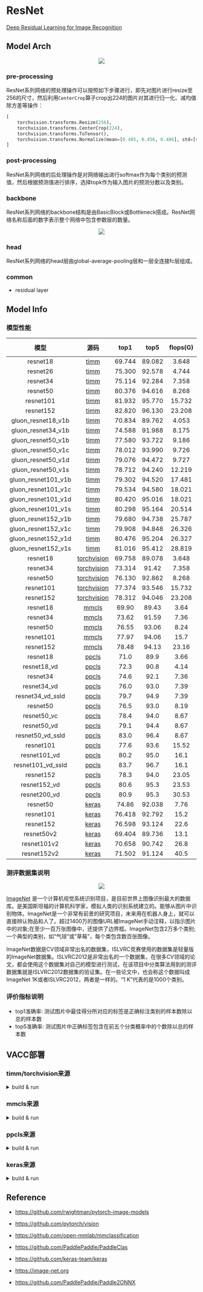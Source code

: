 # ResNet

[Deep Residual Learning for Image Recognition](https://arxiv.org/abs/1512.03385)

## Model Arch

<div align=center><img src="../../images/resnet/arch.png"></div>

### pre-processing

ResNet系列网络的预处理操作可以按照如下步骤进行，即先对图片进行resize至256的尺寸，然后利用`CenterCrop`算子crop出224的图片对其进行归一化、减均值除方差等操作：

```python
[
    torchvision.transforms.Resize(256),
    torchvision.transforms.CenterCrop(224),
    torchvision.transforms.ToTensor(),
    torchvision.transforms.Normalize(mean=[0.485, 0.456, 0.406], std=[0.229, 0.224, 0.225])
]
```

### post-processing

ResNet系列网络的后处理操作是对网络输出进行softmax作为每个类别的预测值，然后根据预测值进行排序，选择topk作为输入图片的预测分数以及类别。

### backbone

ResNet系列网络的backbone结构是由BasicBlock或Bottleneck搭成。ResNet网络名称后面的数字表示整个网络中包含参数层的数量。

<div align=center><img src="../../images/resnet/block.png"></div>

### head

ResNet系列网络的head层由global-average-pooling层和一层全连接fc层组成。

### common

- residual layer

## Model Info

### 模型性能


| 模型  | 源码 | top1 | top5 | flops(G) | params(M) | input size | VA1 fp16 best_perf | VA1 fp16 best_latency(ms) | VA1 fp16 bset_batchsize |  VA1 fp16 max_batchsize |VA1 int8 best_perf | VA1 int8 best_latency(ms) | VA1 int8 bset_batchsize |  VA1 int8 max_batchsize | VA1 best_quant| 
| :---: | :--: | :--: | :--: | :---: | :----: | :--------: |:--: | :--: | :---: | :----: | :--------: |:--: | :---: | :----: | :--------: |
| resnet18 |[timm](https://github.com/rwightman/pytorch-image-models/blob/v0.6.5/timm/models/resnet.py)|   69.744   |   89.082   |   3.648    |    11.690    |        224    |4368|0.33|8|52|16426|0.18|104|104|percentile|
| resnet26 |[timm](https://github.com/rwightman/pytorch-image-models/blob/v0.6.5/timm/models/resnet.py)   |   75.300   |   92.578  | 4.744      |  15.995      |      224     |3040|0.45|10|10|10584|0.21|27|27|percentile|
| resnet34 |[timm](https://github.com/rwightman/pytorch-image-models/blob/v0.6.5/timm/models/resnet.py)   |   75.114   |   92.284  | 7.358      |  21.798      |      224      |2496|0.62|52|52|9776|0.32|104|104|kl_divergence|
| resnet50 |[timm](https://github.com/rwightman/pytorch-image-models/blob/v0.6.5/timm/models/resnet.py)   |   80.376   |   94.616  | 8.268      |  25.557      |      224      |1940|0.72|10|10|6966|0.32|27|27|max|
| resnet101 |[timm](https://github.com/rwightman/pytorch-image-models/blob/v0.6.5/timm/models/resnet.py)    | 81.932   |   95.770  | 15.732      |  44.549      |      224      |1080|1.17|10|10|4158|0.55|27|27|kl_divergence|
| resnet152 |[timm](https://github.com/rwightman/pytorch-image-models/blob/v0.6.5/timm/models/resnet.py)  |   82.820   |   96.130  | 23.208      | 60.193       |      224      |760|1.62|10|10|2916|0.73|27|27|percentile|
| gluon_resnet18_v1b |[timm](https://github.com/rwightman/pytorch-image-models/blob/v0.6.5/timm/models/gluon_resnet.py)|   70.834   |   89.762   |   4.053    |    11.690    |        224    |4472|0.33|52|52|16224|0.18|104|104|kl_divergence|
| gluon_resnet34_v1b |[timm](https://github.com/rwightman/pytorch-image-models/blob/v0.6.5/timm/models/gluon_resnet.py)|   74.588   |   91.988   |   8.175    |    21.798    |        224    |2496|0.63|52|52|9776|0.32|104|104|kl_divergence|
| gluon_resnet50_v1b |[timm](https://github.com/rwightman/pytorch-image-models/blob/v0.6.5/timm/models/gluon_resnet.py)|   77.580   |   93.722   |   9.186    |    25.557    |        224    |1940|0.72|10|10|6966|0.32|27|27|percentile|
| gluon_resnet50_v1c |[timm](https://github.com/rwightman/pytorch-image-models/blob/v0.6.5/timm/models/gluon_resnet.py)|   78.012   |   93.990  |   9.726    |    26.576    |        224    |1920|0.72|8|10|6842|0.32|8|27|percentile|
| gluon_resnet50_v1d |[timm](https://github.com/rwightman/pytorch-image-models/blob/v0.6.5/timm/models/gluon_resnet.py)|   79.076   |   94.472   |   9.727    |    25.576    |        224    |1952|0.71|8|10|6576|0.33|8|27|percentile|
| gluon_resnet50_v1s |[timm](https://github.com/rwightman/pytorch-image-models/blob/v0.6.5/timm/models/gluon_resnet.py)|   	78.712   |   94.240   |   12.219    |    25.681    |        224    |1648|0.81|8|8|6048|0.33|8|27|percentile|
| gluon_resnet101_v1b |[timm](https://github.com/rwightman/pytorch-image-models/blob/v0.6.5/timm/models/gluon_resnet.py)|   79.302   |   94.520   |   17.481   |    44.549    |        224    |1080|1.17|10|10|4158|0.55|27|27|percentile|
| gluon_resnet101_v1c |[timm](https://github.com/rwightman/pytorch-image-models/blob/v0.6.5/timm/models/gluon_resnet.py)|   79.534   |   94.580   |   18.021    |    44.568    |        224    |1072|1.17|8|10|3998|0.55|8|27|percentile|
| gluon_resnet101_v1d |[timm](https://github.com/rwightman/pytorch-image-models/blob/v0.6.5/timm/models/gluon_resnet.py)|   80.420   |   95.016   |   18.021   |    44.568   |        224    |1072|1.17|8|10|3996|0.55|27|27|percentile|
| gluon_resnet101_v1s |[timm](https://github.com/rwightman/pytorch-image-models/blob/v0.6.5/timm/models/gluon_resnet.py)|   80.298   |   95.164   |   20.514    |    44.673    |        224    |976|1.25|8|8|3780|0.54|27|27|percentile|
| gluon_resnet152_v1b |[timm](https://github.com/rwightman/pytorch-image-models/blob/v0.6.5/timm/models/gluon_resnet.py)|   79.680   |   94.738   |   25.787    |   60.193    |        224    |760|1.62|10|10|2916|0.74|27|27|percentile|
| gluon_resnet152_v1c |[timm](https://github.com/rwightman/pytorch-image-models/blob/v0.6.5/timm/models/gluon_resnet.py)|   79.908   |   94.848   |   26.326    |    60.212    |        224    |752|1.62|8|10|2862|0.74|27|27|percentile|
| gluon_resnet152_v1d |[timm](https://github.com/rwightman/pytorch-image-models/blob/v0.6.5/timm/models/gluon_resnet.py)|   80.476   |   95.204   |   26.327    |    60.212   |        224    |752|1.60|8|10|2862|0.74|27|27|percentile|
| gluon_resnet152_v1s |[timm](https://github.com/rwightman/pytorch-image-models/blob/v0.6.5/timm/models/gluon_resnet.py)|   81.016   |   95.412   |   28.819    |    60.317    |        224    |704|1.70|8|8|2754|0.74|27|27|kl_divergence|
| resnet18 |[torchvision](https://github.com/pytorch/vision/blob/v0.9.0/torchvision/models/resnet.py)|   69.758   |   89.078   |   3.648    |   11.690     |     224       |
| resnet34 |[torchvision](https://github.com/pytorch/vision/blob/v0.9.0/torchvision/models/resnet.py)   |   73.314   |   91.42  |  7.358     |  21.798      |    224        |
| resnet50 |[torchvision](https://github.com/pytorch/vision/blob/v0.9.0/torchvision/models/resnet.py)   |   76.130   |   92.862 |   8.268    |  25.557      |    224        |
| resnet101 |[torchvision](https://github.com/pytorch/vision/blob/v0.9.0/torchvision/models/resnet.py)    | 77.374   |   93.546  |   15.732    |  44.549      |    224        |
| resnet152 |[torchvision](https://github.com/pytorch/vision/blob/v0.9.0/torchvision/models/resnet.py)  |   78.312   |   94.046  |  23.208     |  60.193      |   224        |
| resnet18 |[mmcls](https://github.com/open-mmlab/mmclassification/blob/master/configs/resnet/resnet18_b32x8_imagenet.py)|   69.90   |   89.43   |   3.64    |  11.69      |     224       |
| resnet34 |[mmcls](https://github.com/open-mmlab/mmclassification/blob/master/configs/resnet/resnet34_b32x8_imagenet.py)   |   73.62  |   91.59  |  7.36     | 21.8       |    224        |
| resnet50 |[mmcls](https://github.com/open-mmlab/mmclassification/blob/master/configs/resnet/resnet50_b32x8_imagenet.py)   |   76.55  |   93.06 |   8.24    |  25.56      |    224        |
| resnet101 |[mmcls](https://github.com/open-mmlab/mmclassification/blob/master/configs/resnet/resnet101_b32x8_imagenet.py)    | 77.97   |   94.06  | 15.7      | 44.55       |    224        |
| resnet152 |[mmcls](https://github.com/open-mmlab/mmclassification/blob/master/configs/resnet/resnet152_b32x8_imagenet.py)  |   78.48   |   94.13  | 23.16      | 60.19       |   224        |
| resnet18 |[ppcls](https://github.com/PaddlePaddle/PaddleClas/blob/v2.4.0/docs/zh_CN/models/ResNet.md)  |   71.0   |   89.9  | 3.66      | 11.69       |   224        |
| resnet18_vd |[ppcls](https://github.com/PaddlePaddle/PaddleClas/blob/v2.4.0/docs/zh_CN/models/ResNet.md)  |   72.3   |   90.8  | 4.14      | 11.71      |   224        |
| resnet34 |[ppcls](https://github.com/PaddlePaddle/PaddleClas/blob/v2.4.0/docs/zh_CN/models/ResNet.md)  |   74.6   |   92.1  | 7.36     | 21.8       |   224        |
| resnet34_vd |[ppcls](https://github.com/PaddlePaddle/PaddleClas/blob/v2.4.0/docs/zh_CN/models/ResNet.md)  |   76.0   |   93.0  | 7.39      | 21.82       |   224        |
| resnet34_vd_ssld |[ppcls](https://github.com/PaddlePaddle/PaddleClas/blob/v2.4.0/docs/zh_CN/models/ResNet.md)  |   79.7   |  94.9  | 7.39      | 21.82       |   224        |
| resnet50 |[ppcls](https://github.com/PaddlePaddle/PaddleClas/blob/v2.4.0/docs/zh_CN/models/ResNet.md)  |   76.5   |   93.0  | 8.19      | 25.56       |   224        |
| resnet50_vc |[ppcls](https://github.com/PaddlePaddle/PaddleClas/blob/v2.4.0/docs/zh_CN/models/ResNet.md)  |   78.4   |  94.0  | 8.67      | 25.58       |   224        |
| resnet50_vd |[ppcls](https://github.com/PaddlePaddle/PaddleClas/blob/v2.4.0/docs/zh_CN/models/ResNet.md)  |   79.1   |  94.4  | 8.67      | 25.58       |   224        |
| resnet50_vd_ssld |[ppcls](https://github.com/PaddlePaddle/PaddleClas/blob/v2.4.0/docs/zh_CN/models/ResNet.md)  |   83.0   |   96.4  | 8.67      | 25.58       |   224        |
| resnet101 |[ppcls](https://github.com/PaddlePaddle/PaddleClas/blob/v2.4.0/docs/zh_CN/models/ResNet.md)  |   77.6   |   93.6  | 15.52      | 44.55       |   224        |
| resnet101_vd |[ppcls](https://github.com/PaddlePaddle/PaddleClas/blob/v2.4.0/docs/zh_CN/models/ResNet.md)  |   80.2   |   95.0  | 16.1      | 44.57       |   224        |
| resnet101_vd_ssld |[ppcls](https://github.com/PaddlePaddle/PaddleClas/blob/v2.4.0/docs/zh_CN/models/ResNet.md)  |   83.7   |   96.7  | 16.1      | 44.57       |   224        |
| resnet152 |[ppcls](https://github.com/PaddlePaddle/PaddleClas/blob/v2.4.0/docs/zh_CN/models/ResNet.md)  |   78.3   |   94.0  | 23.05      | 60.19       |   224        |
| resnet152_vd |[ppcls](https://github.com/PaddlePaddle/PaddleClas/blob/v2.4.0/docs/zh_CN/models/ResNet.md)  |   80.6   |   95.3  | 23.53      | 60.21       |   224        |
| resnet200_vd |[ppcls](https://github.com/PaddlePaddle/PaddleClas/blob/v2.4.0/docs/zh_CN/models/ResNet.md)  |   80.9   |   95.3  | 30.53      | 74.74       |   224        |
| resnet50 |[keras](https://github.com/keras-team/keras/blob/2.3.1/keras/applications/resnet.py)  |   74.86   |   92.038  | 7.76      | 25.6       |   224        |
| resnet101 |[keras](https://github.com/keras-team/keras/blob/2.3.1/keras/applications/resnet.py)  |   76.418   |   92.792  | 15.2      | 44.7       |   224        |
| resnet152 |[keras](https://github.com/keras-team/keras/blob/2.3.1/keras/applications/resnet.py)  |   76.598   |   93.124  | 22.6      | 60.4       |   224        |
| resnet50v2 |[keras](https://github.com/keras-team/keras/blob/2.3.1/keras/applications/resnet_v2.py)  |   69.404   |   89.736  | 13.1      | 25.7       |   299        |
| resnet101v2 |[keras](https://github.com/keras-team/keras/blob/2.3.1/keras/applications/resnet_v2.py)  |   70.658   |   90.742  | 26.8      | 44.7      |   299        |
| resnet152v2 |[keras](https://github.com/keras-team/keras/blob/2.3.1/keras/applications/resnet_v2.py)  |   71.502   |   91.124  | 40.5      | 60.4       |   299        |

### 测评数据集说明

<div align=center><img src="../../images/datasets/imagenet.jpg"></div>

[ImageNet](https://image-net.org) 是一个计算机视觉系统识别项目，是目前世界上图像识别最大的数据库。是美国斯坦福的计算机科学家，模拟人类的识别系统建立的。能够从图片中识别物体。ImageNet是一个非常有前景的研究项目，未来用在机器人身上，就可以直接辨认物品和人了。超过1400万的图像URL被ImageNet手动注释，以指示图片中的对象;在至少一百万张图像中，还提供了边界框。ImageNet包含2万多个类别; 一个典型的类别，如“气球”或“草莓”，每个类包含数百张图像。

ImageNet数据是CV领域非常出名的数据集，ISLVRC竞赛使用的数据集是轻量版的ImageNet数据集。ISLVRC2012是非常出名的一个数据集，在很多CV领域的论文，都会使用这个数据集对自己的模型进行测试，在该项目中分类算法用到的测评数据集就是ISLVRC2012数据集的验证集。在一些论文中，也会称这个数据叫成ImageNet 1K或者ISLVRC2012，两者是一样的。“1 K”代表的是1000个类别。

### 评价指标说明

- top1准确率: 测试图片中最佳得分所对应的标签是正确标注类别的样本数除以总的样本数
- top5准确率: 测试图片中正确标签包含在前五个分类概率中的个数除以总的样本数

## VACC部署

### timm/torchvision来源
<details><summary>build & run</summary>

#### 1. 模型导出

预训练模型导出onnx或torchscript，参考：[tools/README_onnx.md](../tools/README_onnx.md)

#### 2. 模型转换
- 根据模型转换工具包内文档安装工具，了解参数说明：[模型转换工具VAMC](http://10.23.4.220:8080/vmc/1.1.0/?download=zip)
- 准备校准数据集：[ILSVRC2012_img_calib](http://10.23.4.220:8080/datasets/cls/ImageNet/ILSVRC2012_img_calib/?download=zip)
- 根据具体模型修改配置文件：[torch_resnet.yaml](./build_config/torch_resnet.yaml)
- 命令行执行转换：`vamc build VastModelZOO/classification/resnet/build_config/torch_resnet.yaml`

#### 3. 推理测试
- 准备评估数据集：[ILSVRC2012_img_val](http://10.23.4.220:8080/datasets/cls/ImageNet/ILSVRC2012_img_val/?download=zip)，及其标签文件：[imagenet.txt](http://10.23.4.220:8080/datasets/cls/ImageNet/imagenet.txt)
- runstream推理测试：[sample_cls.py](../../inference/classification/sample_cls.py)，配置相关参数、三件套路径信息[model_info_resnet.json](./model_info/model_info_resnet.json)以及模型推理参数[vdsp_params_resnet_rgb.json](./model_info/vdsp_params_resnet_rgb.json)，运行脚本`python VastModelZOO/inference/classification/sample_cls.py`后，会在`save_dir`生成txt结果文件
- eval评估结果：[eval_topk.py](../tools/eval_topk.py)，配置推理结果保存路径及模型名称等参数后，运行脚本`python VastModelZOO/inference/classification/tools/eval_topk.py`，会打印topk精度指标值

</details>

### mmcls来源
<details><summary>build & run</summary>

#### 1. 模型导出
预训练模型导出onnx或torchscript，参考：[tools/README_onnx.md](../tools/README_onnx.md)

#### 2. 模型转换
- 同timm来源准备环境
- 需要注意的是mmcls版的onnx文件自带softmax层，需要修改yaml的配置文件`add_extra_ops_to_graph.type` 为`null`，详见：[mmcls_resnet.yaml](./build_config/mmcls_resnet.yaml)
- 命令行执行转换：`vamc build VastModelZOO/classification/resnet/build_config/mmcls_resnet.yaml`
  
#### 3. 推理测试
同timm/torchvision来源
</details>

### ppcls来源
<details><summary>build & run</summary>

#### 1. 模型导出
预训练模型导出onnx或torchscript，参考：[tools/README_onnx.md](../tools/README_onnx.md)

#### 2. 模型转换
- 同timm/torchvison来源准备环境
- 因paddle2onnx转成的onnx输入层有时不是"input"，有可能是其它名称，如"inputs"、"x"等；注意[ppcls_resnet.yaml](./build_config/ppcls_resnet.yaml)做相应修改：

```yaml
inputs:
    x: [1, 3, 224, 224]
```
- 命令行执行转换：`vamc build VastModelZOO/classification/resnet/build_config/ppcls_resnet.yaml`

#### 3. 推理测试
同timm/torchvision来源
</details>


### keras来源
<details><summary>build & run</summary>

#### 1. 模型导出
keras模型无需转换为onnx或torchscript，vacc可直接支持keras前端

#### 2. 模型转换
- 同timm来源准备环境
- 准备数据预处理函数：[keras_preprocess.py](./preprocess/keras_preprocess.py)
  - 注意resnet50与resnet50v2等所用的输入尺寸与预处理均有所不同
     - resnet50等模型的输入尺寸为244，input_name设置为`input_1`，采用预处理脚本中的`get_image_data`预处理函数
     - resnet50v2等v2版本模型需的输入尺寸为299，input_name设置为`input_4`，采用预处理脚本中的`get_image_data_v2`预处理函数
- 根据具体模型修改配置文件：[keras_resnet.yaml](./build_config/keras_resnet.yaml)
- 命令行执行转换：`vamc build VastModelZOO/classification/resnet/build_config/keras_resnet.yaml`

#### 3. 推理测试
需要修改vdsp预处理图像尺寸等参数[vdsp_params_resnet_rgb.json](./model_info/vdsp_params_resnet_rgb.json)，参考如下：

- renet50等模型
```json
{
    "vdsp_op_type": 300,
    "iimage_format": 5000,
    "iimage_width": 256,
    "iimage_height": 256,
    "iimage_width_pitch": 256,
    "iimage_height_pitch": 256,
    "short_edge_threshold": 256,
    "resize_type": 1,
    "color_cvt_code": 2,
    "color_space": 0,
    "crop_size": 224,
    "meanr": 14275,
    "meang": 14156,
    "meanb": 13951,
    "stdr": 15360,
    "stdg": 15360,
    "stdb": 15360,
    "norma_type": 1
}
```

- renet50v2等，v2版本模型
```json
{
    "vdsp_op_type": 300,
    "iimage_format": 5000,
    "iimage_width": 342,
    "iimage_height": 342,
    "iimage_width_pitch": 342,
    "iimage_height_pitch": 342,
    "short_edge_threshold": 342,
    "resize_type": 1,
    "color_cvt_code": 2,
    "color_space": 0,
    "crop_size": 299,
    "meanr": 14275,
    "meang": 14156,
    "meanb": 13951,
    "stdr": 15360,
    "stdg": 15360,
    "stdb": 15360,
    "norma_type": 1
}
```


</details>


## Reference

- https://github.com/rwightman/pytorch-image-models
- https://github.com/pytorch/vision
- https://github.com/open-mmlab/mmclassification
- https://github.com/PaddlePaddle/PaddleClas
- https://github.com/keras-team/keras

- https://image-net.org
- https://github.com/PaddlePaddle/Paddle2ONNX
